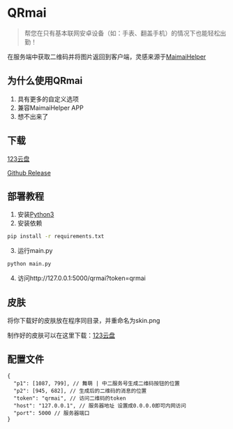 # QRmai

> 帮您在只有基本联网安卓设备（如：手表、翻盖手机）的情况下也能轻松出勤！

在服务端中获取二维码并将图片返回到客户端，灵感来源于[MaimaiHelper](https://github.com/SomeUtils/MaimaiHelper)

## 为什么使用QRmai

1. 具有更多的自定义选项
2. 兼容MaimaiHelper APP
3. 想不出来了

## 下载

[123云盘](https://www.123865.com/s/4FlLVv-yI48d)

[Github Release](https://github.com/SodaCodeSave/QRmai/releases/latest)

## 部署教程

1. 安装[Python3](https://www.python.org/downloads/)
2. 安装依赖

```bash
pip install -r requirements.txt
```

3. 运行main.py

```bash
python main.py
```

4. 访问http://127.0.0.1:5000/qrmai?token=qrmai

## 皮肤

将你下载好的皮肤放在程序同目录，并重命名为skin.png

制作好的皮肤可以在这里下载：[123云盘](https://www.123865.com/s/4FlLVv-yI48d)

## 配置文件

```
{
  "p1": [1087, 799], // 舞萌 | 中二服务号生成二维码按钮的位置
  "p2": [945, 682], // 生成后的二维码的消息的位置
  "token": "qrmai", // 访问二维码的token
  "host": "127.0.0.1", // 服务器地址 设置成0.0.0.0即可内网访问
  "port": 5000 // 服务器端口
}
```